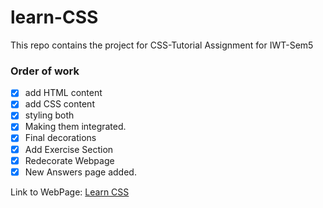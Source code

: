 # learn-CSS
This repo contains the project for CSS-Tutorial Assignment for IWT-Sem5

### Order of work

- [x] add HTML content
- [x] add CSS content
- [x] styling both
- [x] Making them integrated.
- [x] Final decorations
- [x] Add Exercise Section
- [x] Redecorate Webpage
- [x] New Answers page added.

Link to WebPage:
[Learn CSS](https://dash-anurag.github.io/learn-CSS/ "IWT Project")